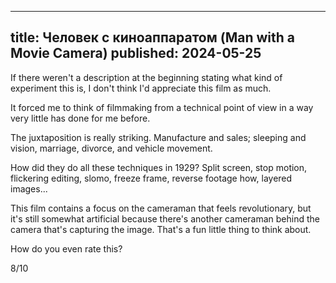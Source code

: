 ----
title: Человек с киноаппаратом (Man with a Movie Camera)
published: 2024-05-25
----

If there weren't a description at the beginning stating what kind of experiment this is, I don't think I'd appreciate this film as much.

It forced me to think of filmmaking from a technical point of view in a way very little has done for me before.

The juxtaposition is really striking. Manufacture and sales; sleeping and vision, marriage, divorce, and vehicle movement.

How did they do all these techniques in 1929? Split screen, stop motion, flickering editing, slomo, freeze frame, reverse footage how, layered images...

This film contains a focus on the cameraman that feels revolutionary, but it's still somewhat artificial because there's another cameraman behind the camera that's capturing the image. That's a fun little thing to think about.

How do you even rate this?

8/10
